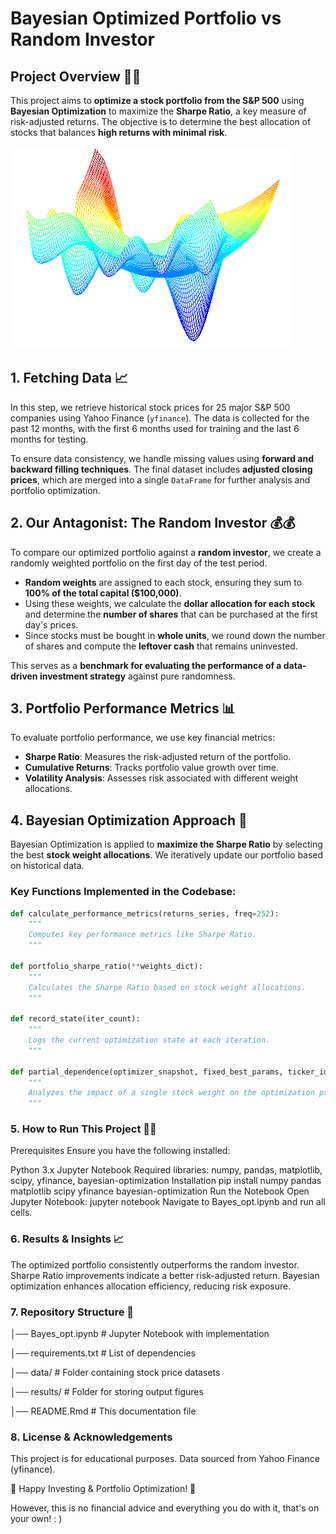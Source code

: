 # Bayesian Optimized Portfolio vs Random Investor

## **Project Overview** 💪🏽

This project aims to **optimize a stock portfolio from the S&P 500** using **Bayesian Optimization** to maximize the **Sharpe Ratio**, a key measure of risk-adjusted returns. The objective is to determine the best allocation of stocks that balances **high returns with minimal risk**.

![MD Diagram](func.png)

## **1. Fetching Data 📈**

In this step, we retrieve historical stock prices for 25 major S&P 500 companies using Yahoo Finance (`yfinance`). The data is collected for the past 12 months, with the first 6 months used for training and the last 6 months for testing.

To ensure data consistency, we handle missing values using **forward and backward filling techniques**. The final dataset includes **adjusted closing prices**, which are merged into a single `DataFrame` for further analysis and portfolio optimization.

## **2. Our Antagonist: The Random Investor 💰💰**

To compare our optimized portfolio against a **random investor**, we create a randomly weighted portfolio on the first day of the test period. 

- **Random weights** are assigned to each stock, ensuring they sum to **100% of the total capital ($100,000)**.
- Using these weights, we calculate the **dollar allocation for each stock** and determine the **number of shares** that can be purchased at the first day's prices.
- Since stocks must be bought in **whole units**, we round down the number of shares and compute the **leftover cash** that remains uninvested.

This serves as a **benchmark for evaluating the performance of a data-driven investment strategy** against pure randomness.

## **3. Portfolio Performance Metrics 📊**

To evaluate portfolio performance, we use key financial metrics:

- **Sharpe Ratio**: Measures the risk-adjusted return of the portfolio.
- **Cumulative Returns**: Tracks portfolio value growth over time.
- **Volatility Analysis**: Assesses risk associated with different weight allocations.

## **4. Bayesian Optimization Approach 🚀**

Bayesian Optimization is applied to **maximize the Sharpe Ratio** by selecting the best **stock weight allocations**. We iteratively update our portfolio based on historical data.

### **Key Functions Implemented in the Codebase:**
```python
def calculate_performance_metrics(returns_series, freq=252):
    """
    Computes key performance metrics like Sharpe Ratio.
    """

def portfolio_sharpe_ratio(**weights_dict):
    """
    Calculates the Sharpe Ratio based on stock weight allocations.
    """

def record_state(iter_count):
    """
    Logs the current optimization state at each iteration.
    """

def partial_dependence(optimizer_snapshot, fixed_best_params, ticker_idx, w_values):
    """
    Analyzes the impact of a single stock weight on the optimization process.
    """
```

### 5. How to Run This Project 🏃‍♂️

Prerequisites
Ensure you have the following installed:

Python 3.x
Jupyter Notebook
Required libraries: numpy, pandas, matplotlib, scipy, yfinance, bayesian-optimization
Installation
pip install numpy pandas matplotlib scipy yfinance bayesian-optimization
Run the Notebook
Open Jupyter Notebook:
jupyter notebook
Navigate to Bayes_opt.ipynb and run all cells.

### 6. Results & Insights 📈

The optimized portfolio consistently outperforms the random investor.
Sharpe Ratio improvements indicate a better risk-adjusted return.
Bayesian optimization enhances allocation efficiency, reducing risk exposure.

### 7. Repository Structure 📂

│── Bayes_opt.ipynb      # Jupyter Notebook with implementation

│── requirements.txt     # List of dependencies

│── data/                # Folder containing stock price datasets

│── results/             # Folder for storing output figures

│── README.Rmd           # This documentation file

### 8. License & Acknowledgements

This project is for educational purposes.
Data sourced from Yahoo Finance (yfinance).

🚀 Happy Investing & Portfolio Optimization! 🚀

However, this is no financial advice and everything you do with it, that's on your own! : ) 

